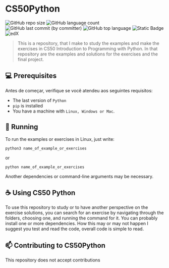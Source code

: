 # CS50Python

![GitHub repo size](https://img.shields.io/github/repo-size/ThomasLincoln/CS50Python) 
![GitHub language count](https://img.shields.io/github/languages/count/ThomasLincoln/CS50Python)
![GitHub last commit (by committer)](https://img.shields.io/github/last-commit/ThomasLincoln/CS50Python)
![GitHub top language](https://img.shields.io/github/languages/top/ThomasLincoln/CS50Python)
![Static Badge](https://img.shields.io/badge/for-study-brightgreen?color=purple)
![edX](https://img.shields.io/badge/edX-%2302262B.svg?style=for-the-badge&logo=edX&logoColor=white)

> This is a repository, that I make to study the examples and make the exercises in CS50 Introduction to Programming with Python. In that repository are the examples and solutions for the exercises and the final project. 


## 💻 Prerequisites

Antes de começar, verifique se você atendeu aos seguintes requisitos:

- The last version of `Python`
- `pip` is installed
- You have a machine with `Linux, Windows or Mac`.

## 🚀 Running

To run the examples or exercises in Linux, just write:

```
python3 name_of_example_or_exercises
```

or

```
python name_of_example_or_exercises
```

Another dependencies or  command-line arguments may be necessary. 

## ☕ Using CS50 Python

To use this repository to study or to have another perspective on the exercise solutions, you can search for an exercise by navigating through the folders, choosing one, and running the command for it. You can probably install one or more dependencies. How this may or may not happen I suggest you test and read the code, overall code is simple to read. 

## 📫 Contributing to CS50Python

This repository does not accept contributions

